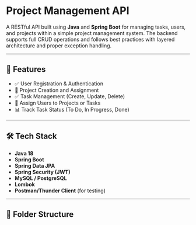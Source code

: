 # Project Management API

A RESTful API built using **Java** and **Spring Boot** for managing tasks, users, and projects within a simple project management system. The backend supports full CRUD operations and follows best practices with layered architecture and proper exception handling.

---

## 🚀 Features

- ✅ User Registration & Authentication
- 📁 Project Creation and Assignment
- ✅ Task Management (Create, Update, Delete)
- 👥 Assign Users to Projects or Tasks
- 📊 Track Task Status (To Do, In Progress, Done)

---

## 🛠 Tech Stack

- **Java 18**
- **Spring Boot**
- **Spring Data JPA**
- **Spring Security (JWT)**
- **MySQL / PostgreSQL**
- **Lombok**
- **Postman/Thunder Client** (for testing)

---

## 📁 Folder Structure

